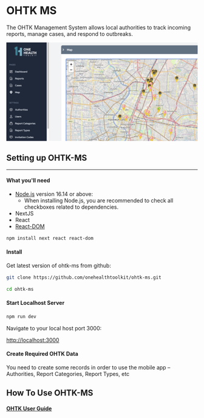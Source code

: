 # OHTK MS
The OHTK Management System allows local authorities to track incoming reports, manage cases, and respond to outbreaks.

![Screenshot](img/ms/ms-1.png)

## Setting up OHTK-MS
---
#### What you'll need

- [Node.js](https://nodejs.org/en/download/) version 16.14 or above:
  - When installing Node.js, you are recommended to check all checkboxes related to dependencies.
- NextJS
- React
- [React-DOM](https://www.npmjs.com/package/react-dom)

```bash
npm install next react react-dom
```

#### Install

Get latest version of ohtk-ms from github:

```bash
git clone https://github.com/onehealthtoolkit/ohtk-ms.git
```

```bash
cd ohtk-ms
```

#### Start Localhost Server

```bash
npm run dev
```

Navigate to your local host port 3000:

[http://localhost:3000](http://localhost:3000)

#### Create Required OHTK Data

You need to create some records in order to use the mobile app – Authorities, Report Categories, Report Types, etc


## How To Use OHTK-MS

#### [OHTK User Guide](https://docs.google.com/document/d/1Kq7mS5Mlw7qJRNxuzRu_7ozVRcIgLcUCJ-Xf1qy7Uyc/edit#bookmark=id.8ojptaw7yhmd)
